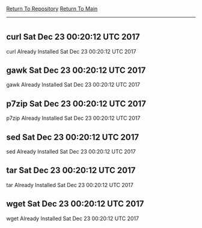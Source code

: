 [Return To Repository](https://github.com/deathbybandaid/piholeparser/)
[Return To Main](https://github.com/deathbybandaid/piholeparser/blob/master/RecentRunLogs/Mainlog.md)
____________________________________
# 
## curl Sat Dec 23 00:20:12 UTC 2017
curl Already Installed Sat Dec 23 00:20:12 UTC 2017
## gawk Sat Dec 23 00:20:12 UTC 2017
gawk Already Installed Sat Dec 23 00:20:12 UTC 2017
## p7zip Sat Dec 23 00:20:12 UTC 2017
p7zip Already Installed Sat Dec 23 00:20:12 UTC 2017
## sed Sat Dec 23 00:20:12 UTC 2017
sed Already Installed Sat Dec 23 00:20:12 UTC 2017
## tar Sat Dec 23 00:20:12 UTC 2017
tar Already Installed Sat Dec 23 00:20:12 UTC 2017
## wget Sat Dec 23 00:20:12 UTC 2017
wget Already Installed Sat Dec 23 00:20:12 UTC 2017
